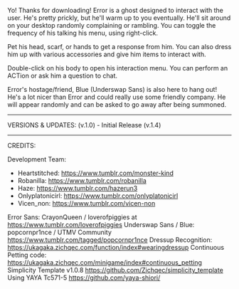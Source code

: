 Yo! Thanks for downloading! Error is a ghost designed to interact with the user. He's pretty prickly, but he'll warm up to you eventually. He'll sit around on your desktop randomly complaining or rambling. You can toggle the frequency of his talking his menu, using right-click.

Pet his head, scarf, or hands to get a response from him. You can also dress him up with various accessories and give him items to interact with. 

Double-click on his body to open his interaction menu. You can perform an ACTion or ask him a question to chat.

Error's hostage/friend, Blue (Underswap Sans) is also here to hang out! He's a lot nicer than Error and could really use some friendly company. He will appear randomly and can be asked to go away after being summoned. 

___
VERSIONS & UPDATES:
(v.1.0) - Initial Release
(v.1.4)

___
CREDITS:

Development Team:
- Heartstitched: https://www.tumblr.com/monster-kind
- Robanilla: https://www.tumblr.com/robanilla 
- Haze: https://www.tumblr.com/hazerun3
- Onlyplatonicirl: https://www.tumblr.com/onlyplatonicirl
- Vicen_non: https://www.tumblr.com/vicen-non

Error Sans: CrayonQueen / loverofpiggies at https://www.tumblr.com/loverofpiggies
Underswap Sans / Blue: popcornpr1nce / UTMV Community https://www.tumblr.com/tagged/popcornpr1nce
Dressup Recognition: https://ukagaka.zichqec.com/function/index#wearingdressup
Continuous Petting code: https://ukagaka.zichqec.com/minigame/index#continuous_petting
Simplicity Template v1.0.8 https://github.com/Zichqec/simplicity_template
Using YAYA Tc571-5 https://github.com/yaya-shiori/
